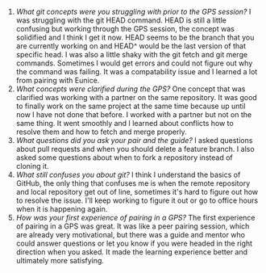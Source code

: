 1. *What git concepts were you struggling with prior to the GPS session?*
  I was struggling with the git HEAD command. HEAD is still a little confusing but working through the GPS session, the concept was solidified and I think I get it now. HEAD seems to be the branch that you are currently working on and HEAD^ would be the last version of that specific head. I was also a little shaky with the git fetch and git merge commands. Sometimes I would get errors and could not figure out why the command was failing. It was a compatability issue and I learned a lot from pairing with Eunice.
2. *What concepts were clarified during the GPS?*
One concept that was clarified was working with a partner on the same repository. It was good to finally work on the same project at the same time because up until now I have not done that before. I worked with a partner but not on the same thing. It went smoothly and I learned about conflicts how to resolve them and how to fetch and merge properly.
3. *What questions did you ask your pair and the guide?*
I asked questions about pull requests and when you should delete a feature branch. I also asked some questions about when to fork a repository instead of cloning it.
4. *What still confuses you about git?*
I think I understand the basics of GitHub, the only thing that confuses me is when the remote repository and local repository get out of line, sometimes it's hard to figure out how to resolve the issue. I'll keep working to figure it out or go to office hours when it is happening again.
5. *How was your first experience of pairing in a GPS?*
The first experience of pairing in a GPS was great. It was like a peer pairing session, which are already very motivational, but there was a guide and mentor who could answer questions or let you know if you were headed in the right direction when you asked. It made the learning experience better and ultimately more satisfying.